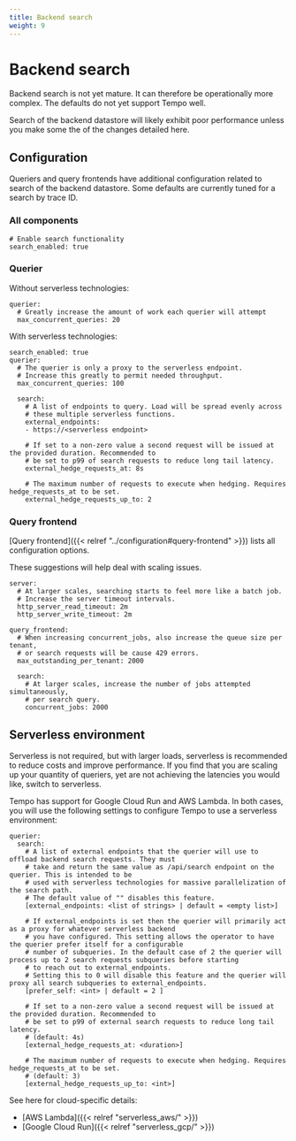```yaml
---
title: Backend search
weight: 9
---
```


# Backend search

Backend search is not yet mature. It can therefore be operationally more complex.
The defaults do not yet support Tempo well.

Search of the backend datastore will likely exhibit poor performance
unless you make some the of the changes detailed here.

## Configuration

Queriers and query frontends have additional configuration related
to search of the backend datastore.
Some defaults are currently tuned for a search by trace ID.

### All components

```
# Enable search functionality
search_enabled: true
```

### Querier

Without serverless technologies:

```
querier:
  # Greatly increase the amount of work each querier will attempt
  max_concurrent_queries: 20
```

With serverless technologies:

```
search_enabled: true
querier:
  # The querier is only a proxy to the serverless endpoint.
  # Increase this greatly to permit needed throughput.
  max_concurrent_queries: 100

  search:
    # A list of endpoints to query. Load will be spread evenly across
    # these multiple serverless functions.
    external_endpoints:
    - https://<serverless endpoint>

    # If set to a non-zero value a second request will be issued at the provided duration. Recommended to
    # be set to p99 of search requests to reduce long tail latency.
    external_hedge_requests_at: 8s

    # The maximum number of requests to execute when hedging. Requires hedge_requests_at to be set.
    external_hedge_requests_up_to: 2
```

### Query frontend

[Query frontend]({{< relref "../configuration#query-frontend" >}}) lists all configuration
options.

These suggestions will help deal with scaling issues.

```
server:
  # At larger scales, searching starts to feel more like a batch job.
  # Increase the server timeout intervals.
  http_server_read_timeout: 2m
  http_server_write_timeout: 2m

query_frontend:
  # When increasing concurrent_jobs, also increase the queue size per tenant,
  # or search requests will be cause 429 errors.
  max_outstanding_per_tenant: 2000

  search:
    # At larger scales, increase the number of jobs attempted simultaneously,
    # per search query.
    concurrent_jobs: 2000
```

## Serverless environment

Serverless is not required, but with larger loads, serverless is recommended to reduce costs and
improve performance. If you find that you are scaling up your quantity of queriers, yet are not
achieving the latencies you would like, switch to serverless.

Tempo has support for Google Cloud Run and AWS Lambda. In both cases, you will use the following
settings to configure Tempo to use a serverless environment:

```
querier:
  search:
    # A list of external endpoints that the querier will use to offload backend search requests. They must
    # take and return the same value as /api/search endpoint on the querier. This is intended to be
    # used with serverless technologies for massive parallelization of the search path.
    # The default value of "" disables this feature.
    [external_endpoints: <list of strings> | default = <empty list>]

    # If external_endpoints is set then the querier will primarily act as a proxy for whatever serverless backend
    # you have configured. This setting allows the operator to have the querier prefer itself for a configurable
    # number of subqueries. In the default case of 2 the querier will process up to 2 search requests subqueries before starting
    # to reach out to external_endpoints.
    # Setting this to 0 will disable this feature and the querier will proxy all search subqueries to external_endpoints.
    [prefer_self: <int> | default = 2 ]

    # If set to a non-zero value a second request will be issued at the provided duration. Recommended to
    # be set to p99 of external search requests to reduce long tail latency.
    # (default: 4s)
    [external_hedge_requests_at: <duration>]

    # The maximum number of requests to execute when hedging. Requires hedge_requests_at to be set.
    # (default: 3)
    [external_hedge_requests_up_to: <int>]
```

See here for cloud-specific details:

- [AWS Lambda]({{< relref "serverless_aws/" >}})
- [Google Cloud Run]({{< relref "serverless_gcp/" >}})
